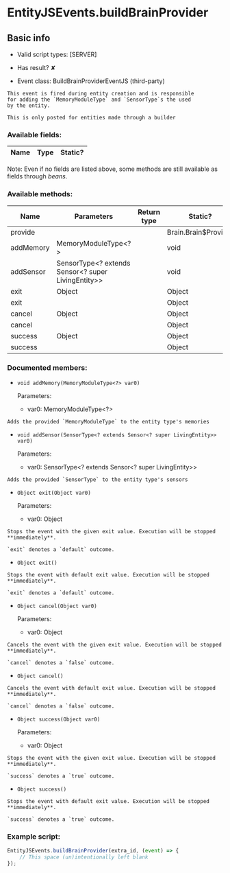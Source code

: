 # EntityJSEvents.buildBrainProvider

## Basic info

- Valid script types: [SERVER]

- Has result? ✘

- Event class: BuildBrainProviderEventJS (third-party)

```
This event is fired during entity creation and is responsible
for adding the `MemoryModuleType` and `SensorType`s the used
by the entity.

This is only posted for entities made through a builder
```

### Available fields:

| Name | Type | Static? |
| ---- | ---- | ------- |

Note: Even if no fields are listed above, some methods are still available as fields through *beans*.

### Available methods:

| Name | Parameters | Return type | Static? |
| ---- | ---------- | ----------- | ------- |
| provide |  |  | Brain.Brain$Provider<T extends LivingEntity> | ✘ |
| addMemory | MemoryModuleType<?> |  | void | ✘ |
| addSensor | SensorType<? extends Sensor<? super LivingEntity>> |  | void | ✘ |
| exit | Object |  | Object | ✘ |
| exit |  |  | Object | ✘ |
| cancel | Object |  | Object | ✘ |
| cancel |  |  | Object | ✘ |
| success | Object |  | Object | ✘ |
| success |  |  | Object | ✘ |


### Documented members:

- `void addMemory(MemoryModuleType<?> var0)`

  Parameters:
  - var0: MemoryModuleType<?>

```
Adds the provided `MemoryModuleType` to the entity type's memories
```

- `void addSensor(SensorType<? extends Sensor<? super LivingEntity>> var0)`

  Parameters:
  - var0: SensorType<? extends Sensor<? super LivingEntity>>

```
Adds the provided `SensorType` to the entity type's sensors
```

- `Object exit(Object var0)`

  Parameters:
  - var0: Object

```
Stops the event with the given exit value. Execution will be stopped **immediately**.

`exit` denotes a `default` outcome.
```

- `Object exit()`
```
Stops the event with default exit value. Execution will be stopped **immediately**.

`exit` denotes a `default` outcome.
```

- `Object cancel(Object var0)`

  Parameters:
  - var0: Object

```
Cancels the event with the given exit value. Execution will be stopped **immediately**.

`cancel` denotes a `false` outcome.
```

- `Object cancel()`
```
Cancels the event with default exit value. Execution will be stopped **immediately**.

`cancel` denotes a `false` outcome.
```

- `Object success(Object var0)`

  Parameters:
  - var0: Object

```
Stops the event with the given exit value. Execution will be stopped **immediately**.

`success` denotes a `true` outcome.
```

- `Object success()`
```
Stops the event with default exit value. Execution will be stopped **immediately**.

`success` denotes a `true` outcome.
```



### Example script:

```js
EntityJSEvents.buildBrainProvider(extra_id, (event) => {
	// This space (un)intentionally left blank
});
```

